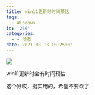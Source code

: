 ```yaml
---
title: win11更新时时间预估
tags:
  - Windows
id: '266'
categories:
  - - 动态
date: 2021-08-13 10:25:02
---
```


![](https://z3.ax1x.com/2021/08/13/fBbNQK.png)

win11更新时会有时间预估

这个好哎，挺实用的，希望不要砍了
